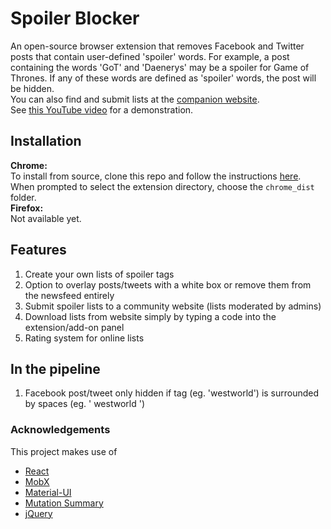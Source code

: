 # Spoiler Blocker
An open-source browser extension that removes Facebook and Twitter posts that contain user-defined 'spoiler' words. For example, a post containing the words 'GoT' and 'Daenerys' may be a spoiler for Game of Thrones. If any of these words are defined as 'spoiler' words, the post will be hidden.<br>
You can also find and submit lists at the [companion website](https://salty-earth-11606.herokuapp.com).<br>
See [this YouTube video](https://youtu.be/dFOZCkYJdOM) for a demonstration.


## Installation
**Chrome:**<br>
To install from source, clone this repo and follow the instructions [here](https://developer.chrome.com/extensions/getstarted#unpacked). When prompted to select the extension directory, choose the `chrome_dist` folder.<br>
**Firefox:**<br>
Not available yet.


## Features
1. Create your own lists of spoiler tags
2. Option to overlay posts/tweets with a white box or remove them from the newsfeed entirely
3. Submit spoiler lists to a community website (lists moderated by admins)
4. Download lists from website simply by typing a code into the extension/add-on panel
5. Rating system for online lists


## In the pipeline
<!-- TODO -->
1. Facebook post/tweet only hidden if tag (eg. 'westworld') is surrounded by spaces (eg. ' westworld ')



### Acknowledgements
This project makes use of
* [React](https://facebook.github.io/react/)
* [MobX](https://mobxjs.github.io/mobx/)
* [Material-UI](http://www.material-ui.com/#/)
* [Mutation Summary](https://github.com/rafaelw/mutation-summary)
* [jQuery](https://jquery.com/)